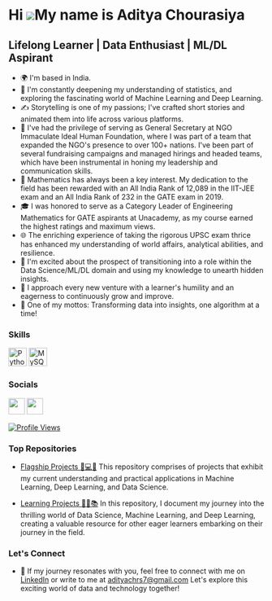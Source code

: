 Hi ![](https://user-images.githubusercontent.com/18350557/176309783-0785949b-9127-417c-8b55-ab5a4333674e.gif)My name is Aditya Chourasiya
=========================================================================================================================================

Lifelong Learner | Data Enthusiast | ML/DL Aspirant
-----------------------------

* 🌍 I'm based in India.
* 🧠 I'm constantly deepening my understanding of statistics, and exploring the fascinating world of Machine Learning and Deep Learning.
* ✍️ Storytelling is one of my passions; I've crafted short stories and animated them into life across various platforms.
* 🏢 I've had the privilege of serving as General Secretary at NGO Immaculate Ideal Human Foundation, where I was part of a team that expanded the NGO's presence to over 100+ nations. I've been part of several fundraising campaigns and managed hirings and headed teams, which have been instrumental in honing my leadership and communication skills.
* 🔢 Mathematics has always been a key interest. My dedication to the field has been rewarded with an All India Rank of 12,089 in the IIT-JEE exam and an All India Rank of 232 in the GATE exam in 2019.
* 🎓 I was honored to serve as a Category Leader of Engineering Mathematics for GATE aspirants at Unacademy, as my course earned the highest ratings and maximum views.
* 🌐 The enriching experience of taking the rigorous UPSC exam thrice has enhanced my understanding of world affairs, analytical abilities, and resilience.
* 🚀 I'm excited about the prospect of transitioning into a role within the Data Science/ML/DL domain and using my knowledge to unearth hidden insights.
* 💫 I approach every new venture with a learner's humility and an eagerness to continuously grow and improve.
* 🎯 One of my mottos: Transforming data into insights, one algorithm at a time!

### Skills


<p align="left">
<a href="https://www.python.org/" target="_blank" rel="noreferrer"><img src="https://raw.githubusercontent.com/danielcranney/readme-generator/main/public/icons/skills/python-colored.svg" width="36" height="36" alt="Python" /></a>
<a href="https://www.mysql.com/" target="_blank" rel="noreferrer"><img src="https://raw.githubusercontent.com/danielcranney/readme-generator/main/public/icons/skills/mysql-colored.svg" width="36" height="36" alt="MySQL" /></a>
</p>


### Socials

<p align="left"> <a href="https://www.github.com/Aditya-NeuralNetNinja" target="_blank" rel="noreferrer"><img src="https://raw.githubusercontent.com/danielcranney/readme-generator/main/public/icons/socials/github.svg" width="32" height="32" /></a> <a href="https://www.linkedin.com/in/aditya-chourasiya/" target="_blank" rel="noreferrer"><img src="https://raw.githubusercontent.com/danielcranney/readme-generator/main/public/icons/socials/linkedin.svg" width="32" height="32" /></a></p>

<a href="https://github.com/Aditya-NeuralNetNinja">
  <img align="center" src="https://komarev.com/ghpvc/?username=Aditya-NeuralNetNinja&color=brightgreen&style=flat-square" alt="Profile Views" />
</a>

### Top Repositories

* [Flagship Projects 🎯💻🔬](https://github.com/Aditya-NeuralNetNinja/Flagship-Projects)
This repository comprises of projects that exhibit my current understanding and practical applications in Machine Learning, Deep Learning, and Data Science.

* [Learning Projects 🚀🧠📚](https://github.com/Aditya-NeuralNetNinja/Learning-Projects)
In this repository, I document my journey into the thrilling world of Data Science, Machine Learning, and Deep Learning, creating a valuable resource for other eager learners embarking on their journey in the field.



### Let's Connect

* 📎 If my journey resonates with you, feel free to connect with me on [LinkedIn](https://www.linkedin.com/in/aditya-chourasiya/) or write to me at adityachrs7@gmail.com
Let's explore this exciting world of data and technology together!
